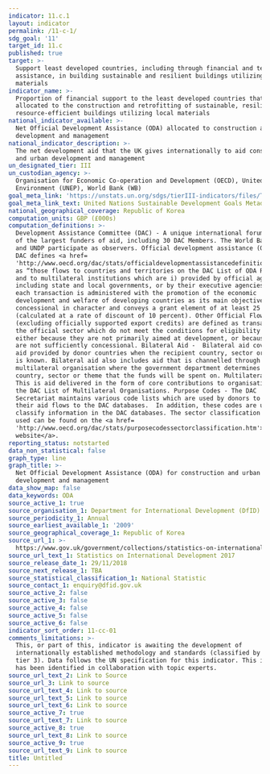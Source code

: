 ```yaml
---
indicator: 11.c.1
layout: indicator
permalink: /11-c-1/
sdg_goal: '11'
target_id: 11.c
published: true
target: >-
  Support least developed countries, including through financial and technical
  assistance, in building sustainable and resilient buildings utilizing local
  materials
indicator_name: >-
  Proportion of financial support to the least developed countries that is
  allocated to the construction and retrofitting of sustainable, resilient and
  resource-efficient buildings utilizing local materials
national_indicator_available: >-
  Net Official Development Assistance (ODA) allocated to construction and urban
  development and management
national_indicator_description: >-
  The net development aid that the UK gives internationally to aid construction
  and urban development and management
un_designated_tier: III
un_custodian_agency: >-
  Organisation for Economic Co-operation and Development (OECD), United Nations
  Environment (UNEP), World Bank (WB)
goal_meta_link: 'https://unstats.un.org/sdgs/tierIII-indicators/files/Tier3-11-c-01.pdf'
goal_meta_link_text: United Nations Sustainable Development Goals Metadata (PDF 4.0 MB)
national_geographical_coverage: Republic of Korea
computation_units: GBP (£000s)
computation_definitions: >-
  Development Assistance Committee (DAC) - A unique international forum of many
  of the largest funders of aid, including 30 DAC Members. The World Bank, IMF
  and UNDP participate as observers. Official development assistance (ODA) - The
  DAC defines <a href=
  'http://www.oecd.org/dac/stats/officialdevelopmentassistancedefinitionandcoverage.htm'>ODA</a>
  as “those flows to countries and territories on the DAC List of ODA Recipients
  and to multilateral institutions which are i) provided by official agencies,
  including state and local governments, or by their executive agencies; and ii)
  each transaction is administered with the promotion of the economic
  development and welfare of developing countries as its main objective; and is
  concessional in character and conveys a grant element of at least 25 percent
  (calculated at a rate of discount of 10 percent). Other Official Flows (OOF)
  (excluding officially supported export credits) are defined as transactions by
  the official sector which do not meet the conditions for eligibility as ODA,
  either because they are not primarily aimed at development, or because they
  are not sufficiently concessional. Bilateral Aid -  Bilateral aid covers all
  aid provided by donor countries when the recipient country, sector or project
  is known. Bilateral aid also includes aid that is channelled through a
  multilateral organisation where the government department determines the
  country, sector or theme that the funds will be spent on. Multilateral Aid - 
  This is aid delivered in the form of core contributions to organisations on
  the DAC List of Multilateral Organisations. Purpose Codes - The DAC
  Secretariat maintains various code lists which are used by donors to report on
  their aid flows to the DAC databases.  In addition, these codes are used to
  classify information in the DAC databases. The sector classification codes
  used can be found on the <a href=
  'http://www.oecd.org/dac/stats/purposecodessectorclassification.htm'>OECD
  website</a>.
reporting_status: notstarted
data_non_statistical: false
graph_type: line
graph_title: >-
  Net Official Development Assistance (ODA) for construction and urban
  development and management
data_show_map: false
data_keywords: ODA
source_active_1: true
source_organisation_1: Department for International Development (DfID)
source_periodicity_1: Annual
source_earliest_available_1: '2009'
source_geographical_coverage_1: Republic of Korea
source_url_1: >-
  https://www.gov.uk/government/collections/statistics-on-international-development
source_url_text_1: Statistics on International Development 2017
source_release_date_1: 29/11/2018
source_next_release_1: TBA
source_statistical_classification_1: National Statistic
source_contact_1: enquiry@dfid.gov.uk
source_active_2: false
source_active_3: false
source_active_4: false
source_active_5: false
source_active_6: false
indicator_sort_order: 11-cc-01
comments_limitations: >-
  This, or part of this, indicator is awaiting the development of
  internationally established methodology and standards (classified by the UN as
  tier 3). Data follows the UN specification for this indicator. This indicator
  has been identified in collaboration with topic experts.
source_url_text_2: Link to Source
source_url_3: Link to source
source_url_text_4: Link to source
source_url_text_5: Link to source
source_url_text_6: Link to source
source_active_7: true
source_url_text_7: Link to source
source_active_8: true
source_url_text_8: Link to source
source_active_9: true
source_url_text_9: Link to source
title: Untitled
---
```

